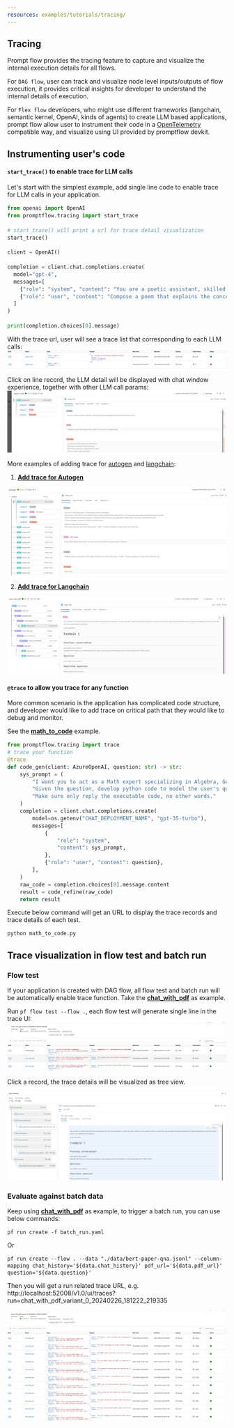 ```yaml
---
resources: examples/tutorials/tracing/
---
```


## Tracing

Prompt flow provides the tracing feature to capture and visualize the internal execution details for all flows.

For `DAG flow`, user can track and visualize node level inputs/outputs of flow execution, it provides critical insights for developer to understand the internal details of execution. 

For `Flex flow` developers, who might use different frameworks (langchain, semantic kernel, OpenAI, kinds of agents) to create LLM based applications, prompt flow allow user to instrument their code in a [OpenTelemetry](https://opentelemetry.io/) compatible way, and visualize using UI provided by promptflow devkit.

## Instrumenting user's code
#### **`start_trace()` to enable trace for LLM calls**
Let's start with the simplest example, add single line code to enable trace for LLM calls in your application.
```python
from openai import OpenAI
from promptflow.tracing import start_trace

# start_trace() will print a url for trace detail visualization 
start_trace()

client = OpenAI()

completion = client.chat.completions.create(
  model="gpt-4",
  messages=[
    {"role": "system", "content": "You are a poetic assistant, skilled in explaining complex programming concepts with creative flair."},
    {"role": "user", "content": "Compose a poem that explains the concept of recursion in programming."}
  ]
)

print(completion.choices[0].message)
```

With the trace url, user will see a trace list that corresponding to each LLM calls:
![LLM-trace-list](../../../docs/media/trace/LLM-trace-list.png)

Click on line record, the LLM detail will be displayed with chat window experience, together with other LLM call params:
![LLM-trace-detail](../../../docs/media/trace/LLM-trace-detail.png)

More examples of adding trace for [autogen](https://microsoft.github.io/autogen/) and [langchain](https://python.langchain.com/docs/get_started/introduction/):

1. **[Add trace for Autogen](./autogen-groupchat/)**

![autogen-trace-detail](../../../docs/media/trace/autogen-trace-detail.png)

2. **[Add trace for Langchain](./langchain)**

![langchain-trace-detail](../../../docs/media/trace/langchain-trace-detail.png)

#### **`@trace` to allow you trace for any function**
More common scenario is the application has complicated code structure, and developer would like to add trace on critical path that they would like to debug and monitor. 

See the **[math_to_code](./math_to_code.py)** example. 

```python
from promptflow.tracing import trace
# trace your function
@trace
def code_gen(client: AzureOpenAI, question: str) -> str:
    sys_prompt = (
        "I want you to act as a Math expert specializing in Algebra, Geometry, and Calculus. "
        "Given the question, develop python code to model the user's question. "
        "Make sure only reply the executable code, no other words."
    )
    completion = client.chat.completions.create(
        model=os.getenv("CHAT_DEPLOYMENT_NAME", "gpt-35-turbo"),
        messages=[
            {
                "role": "system",
                "content": sys_prompt,
            },
            {"role": "user", "content": question},
        ],
    )
    raw_code = completion.choices[0].message.content
    result = code_refine(raw_code)
    return result
```

Execute below command will get an URL to display the trace records and trace details of each test.

```bash
python math_to_code.py
```

## Trace visualization in flow test and batch run
### Flow test

If your application is created with DAG flow, all flow test and batch run will be automatically enable trace function. Take the **[chat_with_pdf](../../flows/chat/chat-with-pdf/)** as example. 

Run `pf flow test --flow .`, each flow test will generate single line in the trace UI:
![flow-trace-record](../../../docs/media/trace/flow-trace-records.png)

Click a record, the trace details will be visualized as tree view.

![flow-trace-detail](../../../docs/media/trace/flow-trace-detail.png)

### Evaluate against batch data
Keep using **[chat_with_pdf](../../flows/chat/chat-with-pdf/)** as example, to trigger a batch run, you can use below commands:

```shell
pf run create -f batch_run.yaml
```
Or
```shell
pf run create --flow . --data "./data/bert-paper-qna.jsonl" --column-mapping chat_history='${data.chat_history}' pdf_url='${data.pdf_url}' question='${data.question}'
```
Then you will get a run related trace URL, e.g. http://localhost:52008/v1.0/ui/traces?run=chat_with_pdf_variant_0_20240226_181222_219335

![batch_run_record](../../../docs/media/trace/batch_run_record.png)